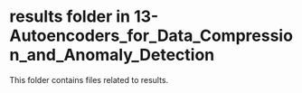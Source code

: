 # results folder in 13-Autoencoders_for_Data_Compression_and_Anomaly_Detection
This folder contains files related to results.

